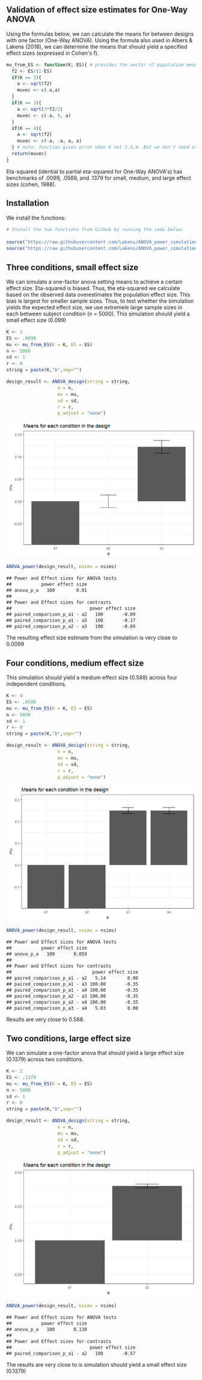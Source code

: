 
Validation of effect size estimates for One-Way ANOVA
-----------------------------------------------------

Using the formulas below, we can calculate the means for between designs with one factor (One-Way ANOVA). Using the formula also used in Albers & Lakens (2018), we can determine the means that should yield a specified effect sizes (expressed in Cohen's f).

``` r
mu_from_ES <- function(K, ES){ # provides the vector of population means for a given population ES and nr of groups
  f2 <- ES/(1-ES)
  if(K == 2){
    a <- sqrt(f2)
    muvec <- c(-a,a)
  }
  if(K == 3){
    a <- sqrt(3*f2/2)
    muvec <- c(-a, 0, a)
  }
  if(K == 4){
    a <- sqrt(f2)
    muvec <- c(-a, -a, a, a)
  } # note: function gives error when K not 2,3,4. But we don't need other K.
  return(muvec)
}
```

Eta-squared (idential to partial eta-squared for One-Way ANOVA's) has benchmarks of .0099, .0588, and .1379 for small, medium, and large effect sizes (cohen, 1988).

Installation
------------

We install the functions:

``` r
# Install the two functions from GitHub by running the code below:

source("https://raw.githubusercontent.com/Lakens/ANOVA_power_simulation/master/ANOVA_design.R")
source("https://raw.githubusercontent.com/Lakens/ANOVA_power_simulation/master/ANOVA_power.R")
```

Three conditions, small effect size
-----------------------------------

We can simulate a one-factor anova setting means to achieve a certain effect size. Eta-squared is biased. Thus, the eta-squared we calculate based on the observed data overestimates the population effect size. This bias is largest for smaller sample sizes. Thus, to test whether the simulation yields the expected effect size, we use extremele large sample sizes in each between subject condition (n = 5000). This simulation should yield a small effect size (0.099)

``` r
K <- 3
ES <- .0099
mu <- mu_from_ES(K = K, ES = ES)
n <- 5000
sd <- 1
r <- 0
string = paste(K,"b",sep="")
```

``` r
design_result <- ANOVA_design(string = string,
                   n = n, 
                   mu = mu, 
                   sd = sd, 
                   r = r, 
                   p_adjust = "none")
```

![](validation_effect_sizes_between_files/figure-markdown_github/unnamed-chunk-4-1.png)

``` r
ANOVA_power(design_result, nsims = nsims)
```

    ## Power and Effect sizes for ANOVA tests
    ##           power effect size
    ## anova_p_a   100        0.01
    ## 
    ## Power and Effect sizes for contrasts
    ##                             power effect size
    ## paired_comparison_p_a1 - a2   100       -0.09
    ## paired_comparison_p_a1 - a3   100       -0.17
    ## paired_comparison_p_a2 - a3   100       -0.09

The resulting effect size estimate from the simulation is very close to 0.0099

Four conditions, medium effect size
-----------------------------------

This simulation should yield a medium effect size (0.588) across four independent conditions.

``` r
K <- 4
ES <- .0588
mu <- mu_from_ES(K = K, ES = ES)
n <- 5000
sd <- 1
r <- 0
string = paste(K,"b",sep="")
```

``` r
design_result <- ANOVA_design(string = string,
                   n = n, 
                   mu = mu, 
                   sd = sd, 
                   r = r, 
                   p_adjust = "none")
```

![](validation_effect_sizes_between_files/figure-markdown_github/unnamed-chunk-6-1.png)

``` r
ANOVA_power(design_result, nsims = nsims)
```

    ## Power and Effect sizes for ANOVA tests
    ##           power effect size
    ## anova_p_a   100       0.059
    ## 
    ## Power and Effect sizes for contrasts
    ##                              power effect size
    ## paired_comparison_p_a1 - a2   5.14        0.00
    ## paired_comparison_p_a1 - a3 100.00       -0.35
    ## paired_comparison_p_a1 - a4 100.00       -0.35
    ## paired_comparison_p_a2 - a3 100.00       -0.35
    ## paired_comparison_p_a2 - a4 100.00       -0.35
    ## paired_comparison_p_a3 - a4   5.03        0.00

Results are very close to 0.588.

Two conditions, large effect size
---------------------------------

We can simulate a one-factor anova that should yield a large effect size (0.1379) across two conditions.

``` r
K <- 2
ES <- .1379
mu <- mu_from_ES(K = K, ES = ES)
n <- 5000
sd <- 1
r <- 0
string = paste(K,"b",sep="")
```

``` r
design_result <- ANOVA_design(string = string,
                   n = n, 
                   mu = mu, 
                   sd = sd, 
                   r = r, 
                   p_adjust = "none")
```

![](validation_effect_sizes_between_files/figure-markdown_github/unnamed-chunk-8-1.png)

``` r
ANOVA_power(design_result, nsims = nsims)
```

    ## Power and Effect sizes for ANOVA tests
    ##           power effect size
    ## anova_p_a   100       0.138
    ## 
    ## Power and Effect sizes for contrasts
    ##                             power effect size
    ## paired_comparison_p_a1 - a2   100       -0.57

The results are very close to is simulation should yield a small effect size (0.1379)
